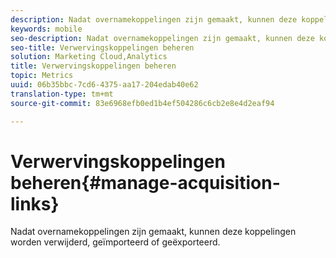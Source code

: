 ```yaml
---
description: Nadat overnamekoppelingen zijn gemaakt, kunnen deze koppelingen worden verwijderd, geïmporteerd of geëxporteerd.
keywords: mobile
seo-description: Nadat overnamekoppelingen zijn gemaakt, kunnen deze koppelingen worden verwijderd, geïmporteerd of geëxporteerd.
seo-title: Verwervingskoppelingen beheren
solution: Marketing Cloud,Analytics
title: Verwervingskoppelingen beheren
topic: Metrics
uuid: 06b35bbc-7cd6-4375-aa17-204edab40e62
translation-type: tm+mt
source-git-commit: 83e6968efb0ed1b4ef504286c6cb2e8e4d2eaf94

---
```



# Verwervingskoppelingen beheren{#manage-acquisition-links}

Nadat overnamekoppelingen zijn gemaakt, kunnen deze koppelingen worden verwijderd, geïmporteerd of geëxporteerd.

